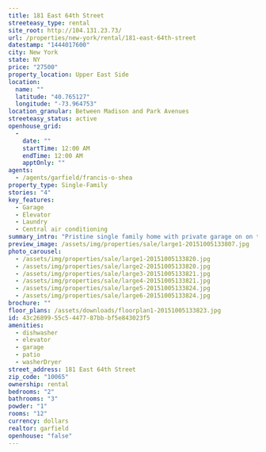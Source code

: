 ```yaml
---
title: 181 East 64th Street
streeteasy_type: rental
site_root: http://104.131.23.73/
url: /properties/new-york/rental/181-east-64th-street
datestamp: "1444017600"
city: New York
state: NY
price: "27500"
property_location: Upper East Side
location:
  name: ""
  latitude: "40.765127"
  longitude: "-73.964753"
location_granular: Between Madison and Park Avenues
streeteasy_status: active
openhouse_grid:
  - 
    date: ""
    startTime: 12:00 AM
    endTime: 12:00 AM
    apptOnly: ""
agents:
  - /agents/garfield/francis-o-shea
property_type: Single-Family
stories: "4"
key_features:
  - Garage
  - Elevator
  - Laundry
  - Central air conditioning
summary_intro: "Pristine single family home with private garage on on tree lined townhouse block. This four story, newly renovated house boasts central air conditioning, an elevator, 12' ceilings and is flooded with natural light. Entering from the street level past your very own garage is a formal dining room and eat-in chef's kitchen that overlooks a sunny landscaped rear garden. The second floor presents a classic double parlor entertainment space, with hand carved plaster moldings and a wood paneled siting room and full height double glazed windows facing south and north. The third story contains the master suite, with rear master bedroom, a spacious walk through changing area, and capacious master bathroom. The top floor has two well proportioned family rooms, each with its own full bathroom. Available immediately, call now for an appointment."
preview_image: /assets/img/properties/sale/large1-20151005133807.jpg
photo_carousel:
  - /assets/img/properties/sale/large1-20151005133820.jpg
  - /assets/img/properties/sale/large2-20151005133820.jpg
  - /assets/img/properties/sale/large3-20151005133821.jpg
  - /assets/img/properties/sale/large4-20151005133821.jpg
  - /assets/img/properties/sale/large5-20151005133824.jpg
  - /assets/img/properties/sale/large6-20151005133824.jpg
brochure: ""
floor_plans: /assets/downloads/floorplan1-20151005133823.jpg
id: 43c26899-55c5-4477-87bb-bf5e843023f5
amenities:
  - dishwasher
  - elevator
  - garage
  - patio
  - washerDryer
street_address: 181 East 64th Street
zip_code: "10065"
ownership: rental
bedrooms: "2"
bathrooms: "3"
powder: "1"
rooms: "12"
currency: dollars
realtor: garfield
openhouse: "false"
---
```

